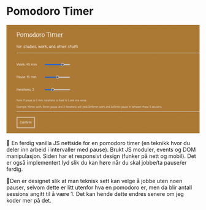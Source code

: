 # Pomodoro Timer

![pomodoroGif](root/assets/pomodoroGif.gif)

🔸 En ferdig vanilla JS nettside for en pomodoro timer (en teknikk hvor du deler inn arbeid i intervaller med pause). Brukt JS moduler, events og DOM manipulasjon. Siden har et responsivt design (funker på nett og mobil). Det er også implementert lyd slik du kan høre når du skal jobbe/ta pause/er ferdig.

🔸Den er designet slik at man teknisk sett kan velge å jobbe uten noen pauser, selvom dette er litt utenfor hva en pomodoro er, men da blir antall sessions angitt til å være 1. Det kan hende dette endres senere om jeg koder mer på det.